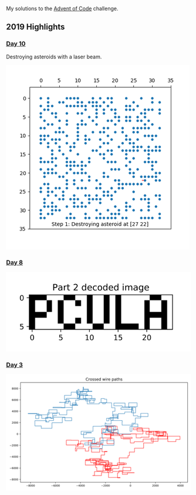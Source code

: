 My solutions to the [Advent of Code](https://adventofcode.com/) challenge. 

## 2019 Highlights
### [Day 10](https://adventofcode.com/2019/day/10)
Destroying asteroids with a laser beam. 

![Part 2](aoc2019/2019_10_animation.gif) 

### [Day 8](https://adventofcode.com/2019/day/8)

![Part 2](aoc2019/2019_8_2_img.svg) 

### [Day 3](https://adventofcode.com/2019/day/3)
![Part 2](aoc2019/2019_3_wires.svg)